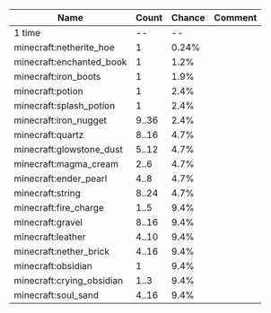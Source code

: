 | Name                      | Count | Chance | Comment |
| ------------------------- | ----- | ------ | ------- |
| 1 time                    |    -- |     -- |         |
| minecraft:netherite_hoe   |     1 |  0.24% |         |
| minecraft:enchanted_book  |     1 |   1.2% |         |
| minecraft:iron_boots      |     1 |   1.9% |         |
| minecraft:potion          |     1 |   2.4% |         |
| minecraft:splash_potion   |     1 |   2.4% |         |
| minecraft:iron_nugget     | 9..36 |   2.4% |         |
| minecraft:quartz          | 8..16 |   4.7% |         |
| minecraft:glowstone_dust  | 5..12 |   4.7% |         |
| minecraft:magma_cream     |  2..6 |   4.7% |         |
| minecraft:ender_pearl     |  4..8 |   4.7% |         |
| minecraft:string          | 8..24 |   4.7% |         |
| minecraft:fire_charge     |  1..5 |   9.4% |         |
| minecraft:gravel          | 8..16 |   9.4% |         |
| minecraft:leather         | 4..10 |   9.4% |         |
| minecraft:nether_brick    | 4..16 |   9.4% |         |
| minecraft:obsidian        |     1 |   9.4% |         |
| minecraft:crying_obsidian |  1..3 |   9.4% |         |
| minecraft:soul_sand       | 4..16 |   9.4% |         |